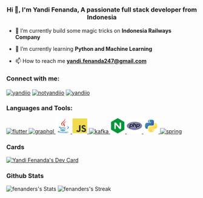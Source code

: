 <h1 align="center"></h1>
<h3 align="center">Hi 👋, I'm Yandi Fenanda, A passionate full stack developer from Indonesia</h3>

- 🔭 I’m currently build some magic tricks on **Indonesia Railways Company**

- 🌱 I’m currently learning **Python and Machine Learning**

- 📫 How to reach me **yandi.fenanda247@gmail.com**

<h3 align="left">Connect with me:</h3>
<p align="left">
<a href="https://dev.to/yandiio" target="blank"><img align="center" src="https://raw.githubusercontent.com/rahuldkjain/github-profile-readme-generator/master/src/images/icons/Social/devto.svg" alt="yandiio" height="30" width="40" /></a>
<a href="https://twitter.com/notyandiio" target="blank"><img align="center" src="https://raw.githubusercontent.com/rahuldkjain/github-profile-readme-generator/master/src/images/icons/Social/twitter.svg" alt="notyandiio" height="30" width="40" /></a>
<a href="https://linkedin.com/in/yandiio" target="blank"><img align="center" src="https://raw.githubusercontent.com/rahuldkjain/github-profile-readme-generator/master/src/images/icons/Social/linked-in-alt.svg" alt="yandiio" height="30" width="40" /></a>
</p>
<h3 align="left">Languages and Tools:</h3>
<p align="left"> <a href="https://flutter.dev" target="_blank" rel="noreferrer"> <img src="https://www.vectorlogo.zone/logos/flutterio/flutterio-icon.svg" alt="flutter" width="40" height="40"/> </a> <a href="https://graphql.org" target="_blank" rel="noreferrer"> <img src="https://www.vectorlogo.zone/logos/graphql/graphql-icon.svg" alt="graphql" width="40" height="40"/> </a> <a href="https://www.java.com" target="_blank" rel="noreferrer"> <img src="https://raw.githubusercontent.com/devicons/devicon/master/icons/java/java-original.svg" alt="java" width="40" height="40"/> </a> <a href="https://developer.mozilla.org/en-US/docs/Web/JavaScript" target="_blank" rel="noreferrer"> <img src="https://raw.githubusercontent.com/devicons/devicon/master/icons/javascript/javascript-original.svg" alt="javascript" width="40" height="40"/> </a> <a href="https://kafka.apache.org/" target="_blank" rel="noreferrer"> <img src="https://www.vectorlogo.zone/logos/apache_kafka/apache_kafka-icon.svg" alt="kafka" width="40" height="40"/> </a> <a href="https://www.nginx.com" target="_blank" rel="noreferrer"> <img src="https://raw.githubusercontent.com/devicons/devicon/master/icons/nginx/nginx-original.svg" alt="nginx" width="40" height="40"/> </a> <a href="https://www.php.net" target="_blank" rel="noreferrer"> <img src="https://raw.githubusercontent.com/devicons/devicon/master/icons/php/php-original.svg" alt="php" width="40" height="40"/> </a> <a href="https://www.python.org" target="_blank" rel="noreferrer"> <img src="https://raw.githubusercontent.com/devicons/devicon/master/icons/python/python-original.svg" alt="python" width="40" height="40"/> </a> <a href="https://spring.io/" target="_blank" rel="noreferrer"> <img src="https://www.vectorlogo.zone/logos/springio/springio-icon.svg" alt="spring" width="40" height="40"/> </a> </p>

<h3 align="left">Cards</h3>
<a href="https://app.daily.dev/yanndeven"><img src="https://api.daily.dev/devcards/v2/QqG1DeAg8Yaiudb1NqWo8.png?type=wide&r=5kf" width="652" alt="Yandi Fenanda's Dev Card"/></a>

<h3 align="left">Github Stats</h3>

![fenanders's Stats](https://github-readme-stats.vercel.app/api?username=fenanders&theme=merko&show_icons=true&hide_border=true&count_private=true)
![fenanders's Streak](https://github-readme-streak-stats.herokuapp.com/?user=fenanders&theme=merko&hide_border=true)
